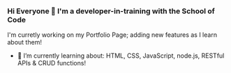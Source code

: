 ### Hi Everyone 👋 I'm a developer-in-training with the School of Code 
 I'm curretly working on my Portfolio Page; adding new features as I learn about them!

- 🌱 I’m currently learning about:
  HTML, CSS, JavaScript, node.js, RESTful APIs & CRUD functions!


<!--
**Katie-W-22/Katie-W-22** is a ✨ _special_ ✨ repository because its `README.md` (this file) appears on your GitHub profile.

Here are some ideas to get you started:

- 🔭 I’m currently working on ...
- 🌱 I’m currently learning ...
- 👯 I’m looking to collaborate on ...
- 🤔 I’m looking for help with ...
- 💬 Ask me about ...
- 📫 How to reach me: ...
- 😄 Pronouns: ...
- ⚡ Fun fact: ...
-->
